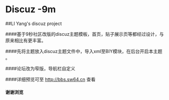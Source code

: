 ﻿# Discuz -9m

##LI Yang's  discuz  project 

####基于9秒社区改版的discuz主题模板，首页，贴子展示页等都经过设计，与原来相比有更丰富。

####先将主题放入discuz主题文件中，导入xml至BIY模块，在后台开启本主题 。

####论坛改为窄版，导航栏自定义

####详细预览可至 http://bbs.sw64.cn 查看

#### 谢谢浏览